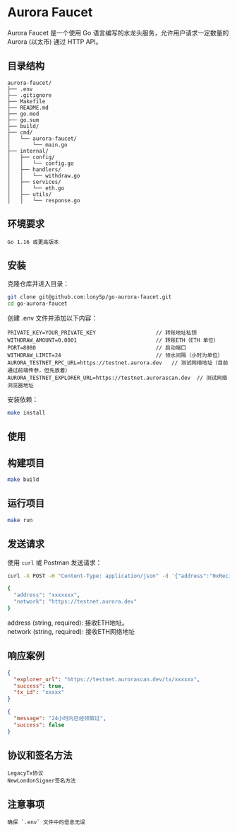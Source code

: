 # Aurora Faucet

Aurora Faucet 是一个使用 Go 语言编写的水龙头服务，允许用户请求一定数量的 Aurora (以太币) 通过 HTTP API。

## 目录结构

```plaintext
aurora-faucet/
├── .env
├── .gitignore
├── Makefile
├── README.md
├── go.mod
├── go.sum
├── build/
├── cmd/
│   └── aurora-faucet/
│       └── main.go
├── internal/
│   ├── config/
│   │   └── config.go
│   ├── handlers/
│   │   └── withdraw.go
│   ├── services/
│   │   └── eth.go
│   ├── utils/
│   │   └── response.go

```

## 环境要求

```plaintext
Go 1.16 或更高版本
```

## 安装

克隆仓库并进入目录：

```bash
git clone git@github.com:lonySp/go-aurora-faucet.git
cd go-aurora-faucet
```

创建 .env 文件并添加以下内容：

```plaintext
PRIVATE_KEY=YOUR_PRIVATE_KEY                   // 转账地址私钥
WITHDRAW_AMOUNT=0.0001                         // 转账ETH（ETH 单位）
PORT=8080                                      // 启动端口
WITHDRAW_LIMIT=24                              // 领水间隔（小时为单位）
AURORA_TESTNET_RPC_URL=https://testnet.aurora.dev   // 测试网络地址（目前通过前端传参，但先放着）
AURORA_TESTNET_EXPLORER_URL=https://testnet.aurorascan.dev  // 测试网络浏览器地址

```

安装依赖：

```bash
make install
```

## 使用

## 构建项目

```bash
make build
```

## 运行项目

```bash
make run
```

## 发送请求

使用 `curl` 或 Postman 发送请求：

```bash
curl -X POST -H "Content-Type: application/json" -d '{"address":"0xRecipientAddress", "network":"https://testnet.aurora.dev"}' http://localhost:8080/request
```

```bash
{
  "address": "xxxxxxx",
  "network": "https://testnet.aurora.dev"
}
```



address (string, required): 接收ETH地址。\
network (string, required): 接收ETH网络地址

## 响应案例

```json
{
  "explorer_url": "https://testnet.aurorascan.dev/tx/xxxxxx",
  "success": true,
  "tx_id": "xxxxx"
}
```

```json
{
  "message": "24小时内已经领取过",
  "success": false
}
```


## 协议和签名方法

```plaintext
LegacyTx协议
NewLondonSigner签名方法
```

## 注意事项

```plaintext
确保 `.env` 文件中的信息无误
```